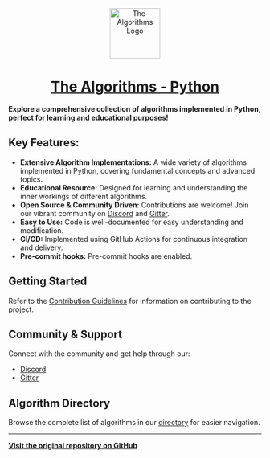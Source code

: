 <div align="center">
  <a href="https://github.com/TheAlgorithms/">
    <img src="https://raw.githubusercontent.com/TheAlgorithms/website/1cd824df116b27029f17c2d1b42d81731f28a920/public/logo.svg" height="100" alt="The Algorithms Logo">
  </a>
  <h1><a href="https://github.com/TheAlgorithms/">The Algorithms - Python</a></h1>
</div>

**Explore a comprehensive collection of algorithms implemented in Python, perfect for learning and educational purposes!**

## Key Features:

*   **Extensive Algorithm Implementations:**  A wide variety of algorithms implemented in Python, covering fundamental concepts and advanced topics.
*   **Educational Resource:** Designed for learning and understanding the inner workings of different algorithms.
*   **Open Source & Community Driven:** Contributions are welcome!  Join our vibrant community on [Discord](https://the-algorithms.com/discord) and [Gitter](https://gitter.im/TheAlgorithms/community).
*   **Easy to Use:** Code is well-documented for easy understanding and modification.
*   **CI/CD:** Implemented using GitHub Actions for continuous integration and delivery.
*   **Pre-commit hooks:** Pre-commit hooks are enabled.

## Getting Started

Refer to the [Contribution Guidelines](CONTRIBUTING.md) for information on contributing to the project.

## Community & Support

Connect with the community and get help through our:

*   [Discord](https://the-algorithms.com/discord)
*   [Gitter](https://gitter.im/TheAlgorithms/community)

## Algorithm Directory

Browse the complete list of algorithms in our [directory](DIRECTORY.md) for easier navigation.

---

**[Visit the original repository on GitHub](https://github.com/TheAlgorithms/Python)**